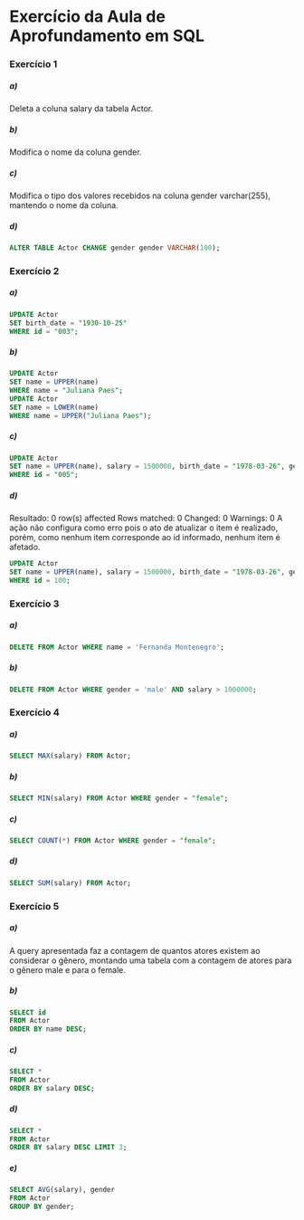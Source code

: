 # Exercício da Aula de Aprofundamento em SQL

### Exercício 1
##### a)
Deleta a coluna salary da tabela Actor.

##### b)
Modifica o nome da coluna gender.

##### c)
Modifica o tipo dos valores recebidos na coluna gender varchar(255), mantendo o nome da coluna.

##### d)
~~~SQL
ALTER TABLE Actor CHANGE gender gender VARCHAR(100);
~~~

### Exercício 2
##### a)
~~~SQL
UPDATE Actor
SET birth_date = "1930-10-25"
WHERE id = "003";
~~~

##### b)
~~~SQL
UPDATE Actor
SET name = UPPER(name)
WHERE name = "Juliana Paes";
UPDATE Actor
SET name = LOWER(name)
WHERE name = UPPER("Juliana Paes");
~~~
##### c)
~~~SQL
UPDATE Actor
SET name = UPPER(name), salary = 1500000, birth_date = "1978-03-26", gender = "male"
WHERE id = "005";
~~~
##### d)
Resultado: 0 row(s) affected Rows matched: 0  Changed: 0  Warnings: 0
A ação não configura como erro pois o ato de atualizar o item é realizado, porém, como nenhum item corresponde ao id informado, nenhum item é afetado. 
~~~SQL
UPDATE Actor
SET name = UPPER(name), salary = 1500000, birth_date = "1978-03-26", gender = "male"
WHERE id = 100;
~~~

### Exercício 3
##### a)
~~~SQL
DELETE FROM Actor WHERE name = 'Fernanda Montenegro';
~~~

##### b)
~~~SQL
DELETE FROM Actor WHERE gender = 'male' AND salary > 1000000;
~~~

### Exercício 4
##### a)
~~~SQL
SELECT MAX(salary) FROM Actor;
~~~

##### b)
~~~SQL
SELECT MIN(salary) FROM Actor WHERE gender = "female";
~~~

##### c)
~~~SQL
SELECT COUNT(*) FROM Actor WHERE gender = "female";
~~~
##### d)
~~~SQL
SELECT SUM(salary) FROM Actor;
~~~

### Exercício 5
##### a)
A query apresentada faz a contagem de quantos atores existem ao considerar o gênero, montando uma tabela com a contagem de atores para o gênero male e para o female.

##### b)
~~~SQL
SELECT id
FROM Actor
ORDER BY name DESC;
~~~

##### c)
~~~SQL
SELECT *
FROM Actor
ORDER BY salary DESC;
~~~
##### d)
~~~SQL
SELECT *
FROM Actor
ORDER BY salary DESC LIMIT 3;
~~~
##### e)
~~~SQL
SELECT AVG(salary), gender
FROM Actor
GROUP BY gender;
~~~
